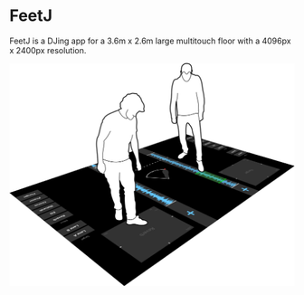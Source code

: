 # FeetJ

FeetJ is a DJing app for a 3.6m x 2.6m large multitouch floor with a 4096px x 2400px resolution.

![](./design/png/floor-overview.png)
